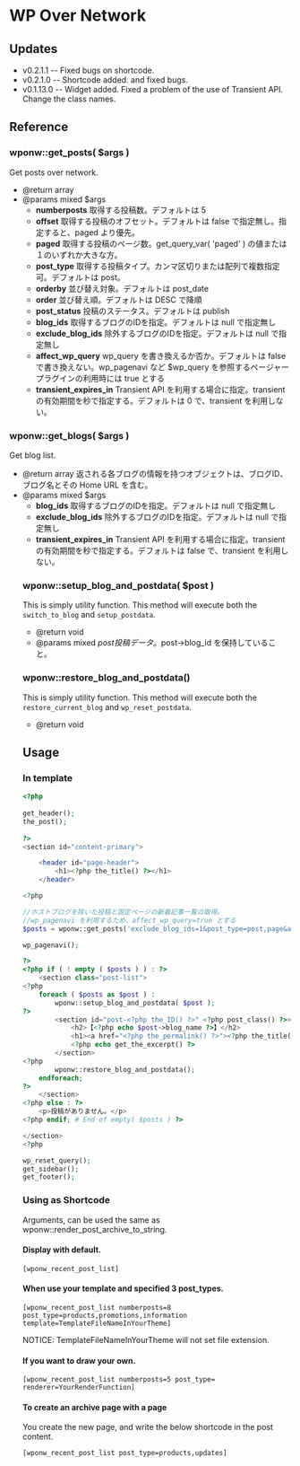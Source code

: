 WP Over Network
===============

Updates
----------

* v0.2.1.1 -- Fixed bugs on shortcode.
* v0.2.1.0 -- Shortcode added. and fixed bugs.
* v0.1.13.0 -- Widget added. Fixed a problem of the use of Transient API. Change the class names.




Reference
----------

### wponw::get\_posts( $args )

Get posts over network.

* @return array<stdClass>
* @params  mixed  $args
    * **numberposts**    取得する投稿数。デフォルトは 5
    * **offset**    取得する投稿のオフセット。デフォルトは false で指定無し。指定すると、paged より優先。
    * **paged**    取得する投稿のページ数。get\_query\_var( 'paged' ) の値または１のいずれか大きな方。
    * **post\_type**    取得する投稿タイプ。カンマ区切りまたは配列で複数指定可。デフォルトは post。
    * **orderby**    並び替え対象。デフォルトは post\_date
    * **order**    並び替え順。デフォルトは DESC で降順
    * **post\_status**    投稿のステータス。デフォルトは publish
    * **blog\_ids**    取得するブログのIDを指定。デフォルトは null で指定無し
    * **exclude\_blog\_ids**    除外するブログのIDを指定。デフォルトは null で指定無し
    * **affect\_wp\_query**    wp_query を書き換えるか否か。デフォルトは false で書き換えない。wp\_pagenavi など $wp\_query を参照するページャープラグインの利用時には true とする
    * **transient\_expires\_in**  Transient API を利用する場合に指定。transient の有効期間を秒で指定する。デフォルトは 0 で、transient を利用しない。


### wponw::get\_blogs( $args )

Get blog list.

* @return array<object>    返される各ブログの情報を持つオブジェクトは、ブログID、ブログ名とその Home URL を含む。
* @params  mixed  $args
    * **blog\_ids**  取得するブログのIDを指定。デフォルトは null で指定無し
    * **exclude\_blog\_ids**  除外するブログのIDを指定。デフォルトは null で指定無し
    * **transient\_expires\_in**  Transient API を利用する場合に指定。transient の有効期間を秒で指定する。デフォルトは false で、transient を利用しない。



### wponw::setup\_blog\_and\_postdata( $post )

This is simply utility function.
This method will execute both the `switch_to_blog` and `setup_postdata`.

* @return  void
* @params  mixed  $post    投稿データ。$post->blog_id を保持していること。



### wponw::restore\_blog\_and\_postdata()

This is simply utility function.
This method will execute both the `restore_current_blog` and `wp_reset_postdata`.

* @return  void









Usage
----------

### In template

```php
<?php 
 
get_header();
the_post();
 
?>
<section id="content-primary">

    <header id="page-header">
        <h1><?php the_title() ?></h1>
    </header>

<?php

//ホストブログを除いた投稿と固定ページの新着記事一覧の取得。
//wp_pagenavi を利用するため、affect_wp_query=true とする
$posts = wponw::get_posts('exclude_blog_ids=1&post_type=post,page&affect_wp_query=true');

wp_pagenavi();

?>
<?php if ( ! empty ( $posts ) ) : ?>
    <section class="post-list">
<?php
    foreach ( $posts as $post ) :
        wponw::setup_blog_and_postdata( $post );
?>
        <section id="post-<?php the_ID() ?>" <?php post_class() ?>>
            <h2>【<?php echo $post->blog_name ?>】</h2>
            <h1><a href="<?php the_permalink() ?>"><?php the_title() ?></a></h1>
            <?php echo get_the_excerpt() ?>
        </section>
<?php
        wponw::restore_blog_and_postdata();
    endforeach;
?>
    </section>
<?php else : ?>
    <p>投稿がありません。</p>
<?php endif; # End of empty( $posts ) ?>

</section>
<?php

wp_reset_query();
get_sidebar();
get_footer();
```


### Using as Shortcode


Arguments, can be used the same as wponw::render\_post\_archive\_to\_string.


#### Display with default.

```
[wponw_recent_post_list]
```


#### When use your template and specified 3 post\_types.

```
[wponw_recent_post_list numberposts=8 post_type=products,promotions,information template=TemplateFileNameInYourTheme]
```

NOTICE: TemplateFileNameInYourTheme will not set file extension.


#### If you want to draw your own.


```
[wponw_recent_post_list numberposts=5 post_type= renderer=YourRenderFunction]
```


#### To create an archive page with a page

You create the new page, and write the below shortcode in the post content.

```
[wponw_recent_post_list post_type=products,updates]
```








